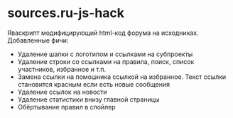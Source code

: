 sources.ru-js-hack
==================

Яваскрипт модифицирующий html-код форума на исходниках.
Добавленные фичи:
 * Удаление шапки с логотипом и ссылками на субпроекты
 * Удаление строки со ссылками на правила, поиск, список участников, избранное и т.п.
 * Замена ссылки на помошника ссылкой на избранное. Текст ссылки становится красным если есть новые сообщения
 * Удаление ссылок на новости
 * Удаление статистики внизу главной страницы
 * Обёртывание правил в спойлер
